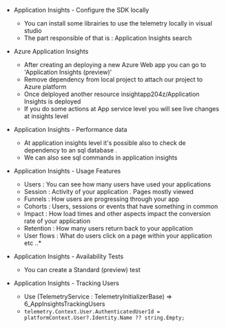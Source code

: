 - Application Insights - Configure the SDK locally
  - You can install some librairies to use the telemetry locally in visual studio
  - The part responsible of that is : Application Insights search

- Azure Application Insights
  - After creating an deploying a new Azure Web app you can go to 
   'Application Insights (preview)'
  - Remove dependency from local project to attach our project to Azure platform
  - Once delployed another resource insightapp204z/Application Insights is deployed
  - If you do some actions at App service level you will see live changes at insights level

- Application Insights - Performance data
  - At application insights level it's possible also to check de dependency to an sql database .
  - We can also see sql commands in application insights


- Application Insights - Usage Features
  - Users   : You can see how many users have used your applications
  - Session : Activity of your application . Pages mostly viewed
  - Funnels : How users are progressing through your app
  - Cohorts : Users, sessions or events that have something in common
  - Impact  : How load times and other aspects impact the conversion rate of your application
  - Retention : How many users return back to your application
  - User flows : What do users click on a page within your application etc ..*

- Application Insights - Availability Tests
  - You can create a Standard (preview) test

- Application Insights - Tracking Users
  - Use (TelemetryService : TelemetryInitializerBase) => 6_AppInsightsTrackingUsers
  - ```telemetry.Context.User.AuthenticatedUserId = platformContext.User?.Identity.Name ?? string.Empty;```